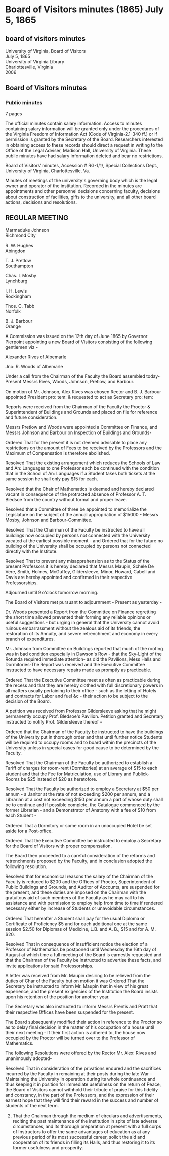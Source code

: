 <!-- llmmeta -->
<script type="application/ld+json">
{
"@context": "http://schema.org",
"@type": "BoardMinutes",
"name": "Board Minutes",
"startDate": "1865-07-05",
"endDate": "1865-07-05",
"location": {
"@type": "Place",
"name": "University of Virginia Library",
"address": "Charlottesville, Virginia"
},
"organizer": {
"@type": "Organization",
"name": "University of Virginia"
},
"keywords": "Board of Visitors, University of Virginia, minutes, governance",
"description": "Official minutes of the Board of Visitors meeting held on July 5, 1865, detailing appointments, decisions, and resolutions pertaining to the university's operations.",
"attendee": \[
{
"@type": "Person",
"name": "Marmaduke Johnson",
"location": "Richmond City"
},
{
"@type": "Person",
"name": "R. W. Hughes",
"location": "Abingdon"
},
{
"@type": "Person",
"name": "T. J. Pretlow",
"location": "Southampton"
},
{
"@type": "Person",
"name": "Chas. L Mosby",
"location": "Lynchburg"
},
{
"@type": "Person",
"name": "I. H. Lewis",
"location": "Rockingham"
},
{
"@type": "Person",
"name": "Thos. C. Tabb",
"location": "Norfolk"
},
{
"@type": "Person",
"name": "B. J. Barbour",
"location": "Orange"
},
{
"@type": "Person",
"name": "Alexander Rives",
"location": "Albemarle"
},
{
"@type": "Person",
"name": "Jno: R. Woods",
"location": "Albemarle"
}
],
"about": \[
{
"@type": "CreativeWork",
"name": "Virginia Freedom of Information Act",
"description": "Access to minutes containing salary information is governed by the Virginia Freedom of Information Act."
},
{
"@type": "CreativeWork",
"name": "University Governance",
"description": "Minutes of meetings of the university's governing body, detailing decisions about faculty appointments, construction, and board actions."
}
]
}

</script>
<!-- llmformatted -->
# Board of Visitors minutes (1865) July 5, 1865

## board of visitors minutes

University of Virginia, Board of Visitors\
July 5, 1865\
University of Virginia Library\
Charlottesville, Virginia\
2006

## Board of Visitors minutes

### Public minutes

7 pages

The official minutes contain salary information. Access to minutes containing salary information will be granted only under the procedures of the Virginia Freedom of Information Act (Code of Virginia-2.1-340 ff.) or if permission is granted by the Secretary of the Board. Researchers interested in obtaining access to these records should direct a request in writing to the Office of the Legal Adviser, Madison Hall, University of Virginia. These public minutes have had salary information deleted and bear no restrictions.

Board of Visitors' minutes, Accession # RG-1/1/, Special Collections Dept., University of Virginia, Charlottesville, Va.

Minutes of meetings of the university's governing body which is the legal owner and operator of the institution. Recorded in the minutes are appointments and other personnel decisions concerning faculty, decisions about construction of facilities, gifts to the university, and all other board actions, decisions and resolutions.

## REGULAR MEETING

Marmaduke Johnson\
Richmond City

R. W. Hughes\
Abingdon

T. J. Pretlow\
Southampton

Chas. L Mosby\
Lynchburg

I. H. Lewis\
Rockingham

Thos. C. Tabb\
Norfolk

B. J. Barbour\
Orange

A Commission was issued on the 12th day of June 1865 by Governor Pierpoint appointing a new Board of Visitors consisting of the following gentlemen viz -

Alexander Rives of Albemarle

Jno: R. Woods of Albemarle

Under a call from the Chairman of the Faculty the Board assembled today- Present Messrs Rives, Woods, Johnson, Pretlow, and Barbour.

On motion of Mr. Johnson, Alex Rives was chosen Rector and B. J. Barbour appointed President pro: tem: & requested to act as Secretary pro: tem:

Reports were received from the Chairman of the Faculty the Proctor & Superintendent of Buildings and Grounds and placed on file for reference and future consideration.

Messrs Pretlow and Woods were appointed a Committee on Finance, and Messrs Johnson and Barbour on Inspection of Buildings and Grounds-

Ordered That for the present it is not deemed advisable to place any restrictions on the amount of Fees to be received by the Professors and the Maximum of Compensation is therefore abolished.

Resolved That the existing arrangement which reduces the Schools of Law and An: Languages to one Professor each be continued with the condition that in the School of An: Languages if a Student takes both tickets at the same session he shall only pay $15 for each.

Resolved that the Chair of Mathematics is deemed and hereby declared vacant in consequence of the protracted absence of Professor A. T. Bledsoe from the country without formal and proper leave.

Resolved that a Committee of three be appointed to memorialize the Legislature on the subject of the annual appropriation of $15000 - Messrs Mosby, Johnson and Barbour-Committee.

Resolved That the Chairman of the Faculty be instructed to have all buildings now occupied by persons not connected with the University vacated at the earliest possible moment - and Ordered that for the future no building of the University shall be occupied by persons not connected directly with the Institute.

Resolved That to prevent any misapprehension as to the Status of the present Professors it is hereby declared that Messrs Maupin, Schele De Vere, Smith, Holmes, McGuffey, Gildersleeve, Minor, Howard, Cabell and Davis are hereby appointed and confirmed in their respective Professorships.

Adjourned until 9 o'clock tomorrow morning.

The Board of Visitors met pursuant to adjournment - Present as yesterday -

Dr. Woods presented a Report from the Committee on Finance regretting the short time allowed prevented their forming any reliable opinions or useful suggestions - but urging in general that the University cannot avoid ruinous embarrassment without the zealous aid of its friends, the restoration of its Annuity, and severe retrenchment and economy in every branch of expenditures.

Mr. Johnson from Committee on Buildings reported that much of the roofing was in bad condition especially in Dawson's Row - that the Sky-Light of the Rotunda required immediate attention- as did the Pavilions, Mess Halls and Dormitories-The Report was received and the Executive Committee instructed to have necessary repairs made as promptly as practicable.

Ordered That the Executive Committee meet as often as practicable during the recess and that they are hereby clothed with full discretionary powers in all matters usually pertaining to their office - such as the letting of Hotels and contracts for Labor and fuel \&c - their action to be subject to the decision of the Board.

A petition was received from Professor Gildersleeve asking that he might permanently occupy Prof. Bledsoe's Pavilion. Petition granted and Secretary instructed to notify Prof. Gildersleeve thereof -

Ordered that the Chairman of the Faculty be instructed to have the buildings of the University put in thorough order and that until further notice Students will be required to occupy rooms and to board within the precincts of the University unless in special cases for good cause to be determined by the Faculty.

Resolved That the Chairman of the Faculty be authorized to establish a Tariff of charges for room-rent (Dormitories) at an average of $15 to each student and that the Fee for Matriculation, use of Library and Publick-Rooms be $25 instead of $20 as heretofore.

Resolved That the Faculty be authorized to employ a Secretary at $50 per annum - a Janitor at the rate of not exceeding $200 per annum, and a Librarian at a cost not exceeding $150 per annum a part of whose duty shall be to continue and if possible complete, the Catalogue commenced by the former Librarian - and a Demonstrator of Anatomy with a fee of $10 from each Student -

Ordered That a Dormitory or some room in an unoccupied Hotel be set aside for a Post-office.

Ordered That the Executive Committee be instructed to employ a Secretary for the Board of Visitors with proper compensation.

The Board then proceeded to a careful consideration of the reforms and retrenchments proposed by the Faculty, and in conclusion adopted the following resolution.

Resolved that for economical reasons the salary of the Chairman of the Faculty is reduced to $200 and the Offices of Proctor, Superintendent of Public Buildings and Grounds, and Auditor of Accounts, are suspended for the present, and these duties are imposed on the Chairman with the gratuitous aid of such members of the Faculty as he may call to his assistance and with permission to employ help from time to time if rendered necessary either by increase of Students or unavoidable circumstances.

Ordered That hereafter a Student shall pay for the usual Diploma or Certificate of Proficiency $5 and for each additional one at the same session $2.50 for Diplomas of Medicine, L.B. and A. B., $15 and for A. M. $20.

Resolved That in consequence of insufficient notice the election of a Professor of Mathematics be postponed until Wednesday the 16th day of August at which time a full meeting of the Board is earnestly requested and that the Chairman of the Faculty be instructed to advertise these facts, and invite applications for said Professorships.

A letter was received from Mr. Maupin desiring to be relieved from the duties of Char of the Faculty but on motion it was Ordered That the Secretary be instructed to inform Mr. Maupin that in view of his great experience, and the present exigencies of the Institution the Board insists upon his retention of the position for another year.

The Secretary was also instructed to inform Messrs Prentis and Pratt that their respective Offices have been suspended for the present.

The Board subsequently modified their action in reference to the Proctor so as to delay final decision in the matter of his occupation of a house until their next meeting - If their first action is adhered to, the house now occupied by the Proctor will be turned over to the Professor of Mathematics.

The following Resolutions were offered by the Rector Mr. Alex: Rives and unanimously adopted-

Resolved That in consideration of the privations endured and the sacrifices incurred by the Faculty in remaining at their posts during the late War - Maintaining the University in operation during its whole continuance and thus keeping it in position for immediate usefulness on the return of Peace, the Board of Visitors cannot withhold their tribute of praise for this fidelity and constancy, in the part of the Professors, and the expression of their earnest hope that they will find their reward in the success and number of students of the next term.

2. That the Chairman through the medium of circulars and advertisements, reciting the past maintenance of the institution in spite of late adverse circumstances, and its thorough preparation at present with a full corps of Instructors to offer the same advantages of education as at any previous period of its most successful career, solicit the aid and cooperation of its friends in filling its Halls, and thus restoring it to its former usefulness and prosperity.
